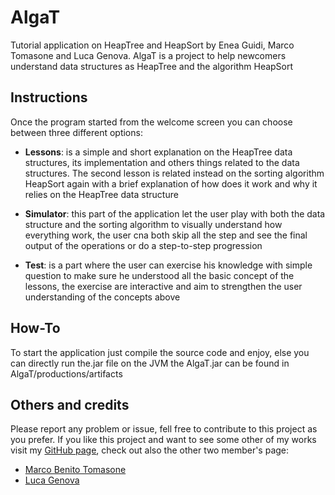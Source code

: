 # AlgaT
Tutorial application on HeapTree and HeapSort by Enea Guidi, Marco Tomasone and Luca Genova.
AlgaT is a project to help newcomers understand data structures as HeapTree and the algorithm HeapSort

## Instructions
Once the program started from the welcome screen you can choose between three different options:
  * **Lessons**: is a simple and short explanation on the HeapTree data structures, its implementation and others things related to the data structures. The second lesson is related instead on the sorting algorithm HeapSort again with a brief explanation of how does it work and why it relies on the HeapTree data structure
  
  * **Simulator**: this part of the application let the user play with both the data structure and the sorting algorithm to visually understand how everything work, the user cna both skip all the step and see the final output of the operations or do a step-to-step progression
  
  * **Test**: is a part where the user can exercise his knowledge with simple question to make sure he understood all the basic concept of the lessons, the exercise are interactive and aim to strengthen the user understanding of the concepts above

## How-To
To start the application just compile the source code and enjoy, else you can directly run the.jar file on the JVM the AlgaT.jar can be found in AlgaT/productions/artifacts

## Others and credits
Please report any problem or issue, fell free to contribute to this project as you prefer. If you like this project and want to see some other of my works visit my [GitHub page](https://github.com/Horny-Milf-Near-You), check out also the other two member's page:
  * [Marco Benito Tomasone](https://github.com/MarcoTomasone)
  * [Luca Genova](https://github.com/Lucajett99)
